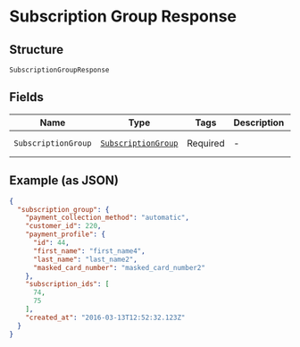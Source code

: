 
# Subscription Group Response

## Structure

`SubscriptionGroupResponse`

## Fields

| Name | Type | Tags | Description | Getter | Setter |
|  --- | --- | --- | --- | --- | --- |
| `SubscriptionGroup` | [`SubscriptionGroup`](../../doc/models/subscription-group.md) | Required | - | SubscriptionGroup getSubscriptionGroup() | setSubscriptionGroup(SubscriptionGroup subscriptionGroup) |

## Example (as JSON)

```json
{
  "subscription_group": {
    "payment_collection_method": "automatic",
    "customer_id": 220,
    "payment_profile": {
      "id": 44,
      "first_name": "first_name4",
      "last_name": "last_name2",
      "masked_card_number": "masked_card_number2"
    },
    "subscription_ids": [
      74,
      75
    ],
    "created_at": "2016-03-13T12:52:32.123Z"
  }
}
```

